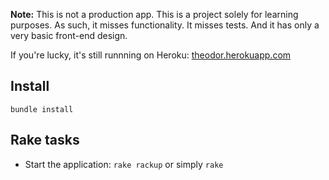 **Note:** This is not a production app. This is a project solely for learning purposes. As such, it misses functionality. It misses tests. And it has only a very basic front-end design.

If you're lucky, it's still runnning on Heroku: [theodor.herokuapp.com](https://theodor.herokuapp.com/)

## Install

`bundle install`

## Rake tasks

* Start the application: `rake rackup` or simply `rake` 
